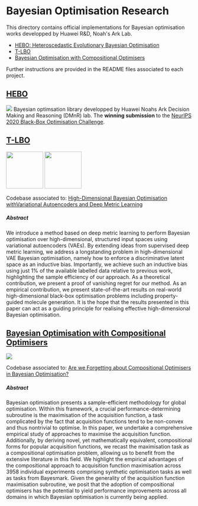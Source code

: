 # Bayesian Optimisation Research

This directory contains official implementations for Bayesian optimisation works developped by Huawei R&D, Noah's Ark Lab. 
- [HEBO: Heteroscedastic Evolutionary Bayesian Optimisation](https://github.com/huawei-noah/noah-research/tree/master/BO/HEBO) 
- [T-LBO](https://github.com/huawei-noah/noah-research/tree/master/BO/T-LBO)
- [Bayesian Optimisation with Compositional Optimisers](https://github.com/huawei-noah/noah-research/tree/CompBO/BO/HEBO/CompBO)

Further instructions are provided in the README 
files associated to each project.

## [HEBO](https://github.com/huawei-noah/noah-research/tree/master/BO/HEBO)
![](https://github.com/huawei-noah/noah-research/blob/master/BO/HEBO/hebo.png)
Bayesian optimsation library developped by Huawei Noahs Ark Decision Making and Reasoning (DMnR) lab. The <strong> winning submission </strong> to the [NeurIPS 2020 Black-Box Optimisation Challenge](https://bbochallenge.com/leaderboard). 

## [T-LBO](https://github.com/huawei-noah/noah-research/tree/master/BO/T-LBO)
<p float="left">
  <img src="https://github.com/huawei-noah/noah-research/blob/master/BO/T-LBO/figures/LSBO.pdf" width="100" />
  <img src="https://github.com/huawei-noah/noah-research/blob/master/BO/T-LBO/figures/Magnets.pdf" width="100" /> 
</p>

Codebase associated to: [High-Dimensional Bayesian Optimisation withVariational Autoencoders and Deep Metric Learning](https://arxiv.org/abs/2106.03609)
##### Abstract
We introduce a method based on deep metric learning to perform Bayesian optimisation over high-dimensional, structured input spaces using variational autoencoders (VAEs).
By extending ideas from supervised deep metric learning, we address a longstanding problem in high-dimensional VAE Bayesian optimisation, namely how to enforce
a discriminative latent space as an inductive bias. Importantly, we achieve such an inductive bias using just 1% of the available labelled data relative to previous work,
highlighting the sample efficiency of our approach. 
As a theoretical contribution, we present a proof of vanishing regret for our method. As an empirical contribution, 
we present state-of-the-art results on real-world high-dimensional black-box optimisation problems including property-guided molecule generation.
It is the hope that the results presented in this paper can act as a guiding principle for realising effective high-dimensional Bayesian optimisation.


## [Bayesian Optimisation with Compositional Optimisers](https://github.com/huawei-noah/noah-research/tree/CompBO/BO/HEBO/CompBO)

![](https://github.com/huawei-noah/noah-research/tree/CompBO/BO/HEBO/CompBO/image/summary-Best-performance-on-Synthetic-tasks-matern-52-3.png)

Codebase associated to: [Are we Forgetting about Compositional Optimisers in Bayesian Optimisation?](https://arxiv.org/abs/2012.08240)
##### Abstract
Bayesian optimisation presents a sample-efficient methodology for global optimisation. Within this framework, a crucial performance-determining
subroutine is the maximisation of the acquisition function, a task complicated by the fact that acquisition functions tend to be non-convex and
thus nontrivial to optimise. In this paper, we undertake a comprehensive empirical study of approaches to maximise the acquisition function. 
Additionally, by deriving novel, yet mathematically equivalent, compositional forms for popular acquisition functions, we recast the maximisation
task as a compositional optimisation problem, allowing us to benefit from the extensive literature in this field. We highlight the empirical 
advantages of the compositional approach to acquisition function maximisation across 3958 individual experiments comprising synthetic optimisation 
tasks as well as tasks from Bayesmark. Given the generality of the acquisition function maximisation subroutine, we posit that the adoption of
compositional optimisers has the potential to yield performance improvements across all domains in which Bayesian optimisation is currently 
being applied.

